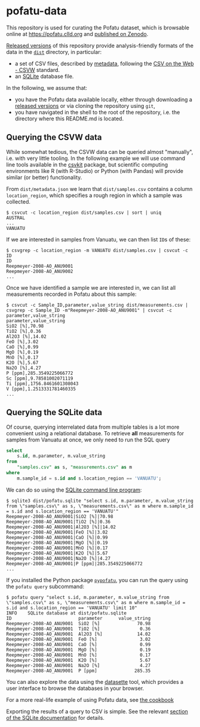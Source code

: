# pofatu-data

This repository is used for curating the Pofatu dataset, which is browsable online at
https://pofatu.clld.org and [published on Zenodo]().

[Released versions](https://github.com/pofatu/pofatu-data/releases) of this repository
provide analysis-friendly formats of the data in the [`dist`](dist/) directory, in particular:

- a set of CSV files, described by [metadata](dist/metadata.json), following the 
  [CSV on the Web - CSVW](https://www.w3.org/TR/tabular-data-primer/) standard.
- an [SQLite](https://sqlite.org/index.html) database file.

In the following, we assume that:
- you have the Pofatu data available locally, either
through downloading a [released versions](https://github.com/pofatu/pofatu-data/releases) or via cloning the repository using `git`,
- you have navigated in the shell to the root of the repository, i.e. the directory
  where this README.md is located.


## Querying the CSVW data

While somewhat tedious, the CSVW data can be queried almost "manually", i.e. with very little
tooling. In the following example we will use command line tools available in the [csvkit](https://csvkit.readthedocs.io/en/1.0.3/cli.html)
package, but scientific computing environments like R (with R-Studio) or Python (with Pandas)
will provide similar (or better) functionality.

From `dist/metadata.json` we learn that `dist/samples.csv` contains a column `location_region`,
which specifies a rough region in which a sample was collected.

```shell script
$ csvcut -c location_region dist/samples.csv | sort | uniq
AUSTRAL
...
VANUATU
```

If we are interested in samples from Vanuatu, we can then list `ID`s of these:

```shell script
$ csvgrep -c location_region -m VANUATU dist/samples.csv | csvcut -c ID
ID
Reepmeyer-2008-AO_ANU9001
Reepmeyer-2008-AO_ANU9002
...
```

Once we have identified a sample we are interested in, we can list all measurements recorded in
Pofatu about this sample:

```shell script
$ csvcut -c Sample_ID,parameter,value_string dist/measurements.csv | csvgrep -c Sample_ID -m"Reepmeyer-2008-AO_ANU9001" | csvcut -c parameter,value_string
parameter,value_string
SiO2 [%],70.98
TiO2 [%],0.36
Al2O3 [%],14.02
FeO [%],3.02
CaO [%],0.99
MgO [%],0.19
MnO [%],0.17
K2O [%],5.67
Na2O [%],4.27
P [ppm],285.3549225066772
Sc [ppm],9.78581002071119
Ti [ppm],1756.8461601308043
V [ppm],1.2513331781460335
...
```


## Querying the SQLite data

Of course, querying interrelated data from multiple tables is a lot more convenient using a 
relational database. To retrieve **all** measurements for samples from Vanuatu at once, we only
need to run the SQL query
```sql
select
    s.id, m.parameter, m.value_string 
from 
    "samples.csv" as s, "measurements.csv" as m 
where 
    m.sample_id = s.id and s.location_region == 'VANUATU';
```

We can do so using the [SQLite command line program](https://www.sqlite.org/download.html):
```shell script
$ sqlite3 dist/pofatu.sqlite "select s.id, m.parameter, m.value_string from \"samples.csv\" as s, \"measurements.csv\" as m where m.sample_id = s.id and s.location_region == 'VANUATU'"
Reepmeyer-2008-AO_ANU9001|SiO2 [%]|70.98
Reepmeyer-2008-AO_ANU9001|TiO2 [%]|0.36
Reepmeyer-2008-AO_ANU9001|Al2O3 [%]|14.02
Reepmeyer-2008-AO_ANU9001|FeO [%]|3.02
Reepmeyer-2008-AO_ANU9001|CaO [%]|0.99
Reepmeyer-2008-AO_ANU9001|MgO [%]|0.19
Reepmeyer-2008-AO_ANU9001|MnO [%]|0.17
Reepmeyer-2008-AO_ANU9001|K2O [%]|5.67
Reepmeyer-2008-AO_ANU9001|Na2O [%]|4.27
Reepmeyer-2008-AO_ANU9001|P [ppm]|285.3549225066772
...
```

If you installed the Python package [`pypofatu`](https://pypi.org/project/pypofatu/), you can run
the query using the `pofatu query` subcommand:
```shell script
$ pofatu query "select s.id, m.parameter, m.value_string from \"samples.csv\" as s, \"measurements.csv\" as m where m.sample_id = s.id and s.location_region == 'VANUATU' limit 10"
INFO    SQLite database at dist/pofatu.sqlite
ID                         parameter      value_string
Reepmeyer-2008-AO_ANU9001  SiO2 [%]              70.98
Reepmeyer-2008-AO_ANU9001  TiO2 [%]               0.36
Reepmeyer-2008-AO_ANU9001  Al2O3 [%]             14.02
Reepmeyer-2008-AO_ANU9001  FeO [%]                3.02
Reepmeyer-2008-AO_ANU9001  CaO [%]                0.99
Reepmeyer-2008-AO_ANU9001  MgO [%]                0.19
Reepmeyer-2008-AO_ANU9001  MnO [%]                0.17
Reepmeyer-2008-AO_ANU9001  K2O [%]                5.67
Reepmeyer-2008-AO_ANU9001  Na2O [%]               4.27
Reepmeyer-2008-AO_ANU9001  P [ppm]              285.35
```

You can also explore the data using the [datasette](https://datasette.readthedocs.io/en/stable/installation.html#install-using-pip)
tool, which provides a user interface to browse the databases in your browser.

For a more real-life example of using Pofatu data, see [the cookbook](doc/cookbook.md)

Exporting the results of a query to CSV is simple. See the relevant 
[section of the SQLite documentation](https://sqlite.org/cli.html#csv_export)
for details.
